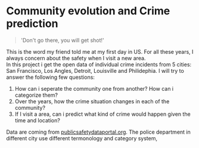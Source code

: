 # Community evolution and Crime prediction

>'Don't go there, you will get shot!'

This is the word my friend told me at my first day in US. For all these years, I always concern about the safety when I visit a new area.  
In this project i get the open data of individual crime incidents from 5 cities: San Francisco, Los Angles, Detroit, Louisville and Philidephia. I will try to answer the following few questions:  
1. How can i seperate the community one from another? How can i categorize them?
2. Over the years, how the crime situation changes in each of the community?
3. If I visit a area, can i predict what kind of crime would happen given the time and location?

Data are coming from [publicsafetydataportal.org](https://publicsafetydataportal.org/). The police department in different city use different termonology and category system,
